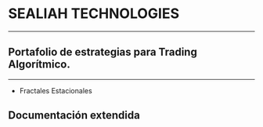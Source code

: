 # SEALIAH TECHNOLOGIES

----------------------------------------------------------------------------------------------

## Portafolio de estrategias para Trading Algorítmico.
----------------------------------------------------------------------------------------------

- Fractales Estacionales

## Documentación extendida
